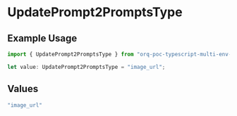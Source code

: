 # UpdatePrompt2PromptsType

## Example Usage

```typescript
import { UpdatePrompt2PromptsType } from "orq-poc-typescript-multi-env-version/models/operations";

let value: UpdatePrompt2PromptsType = "image_url";
```

## Values

```typescript
"image_url"
```
